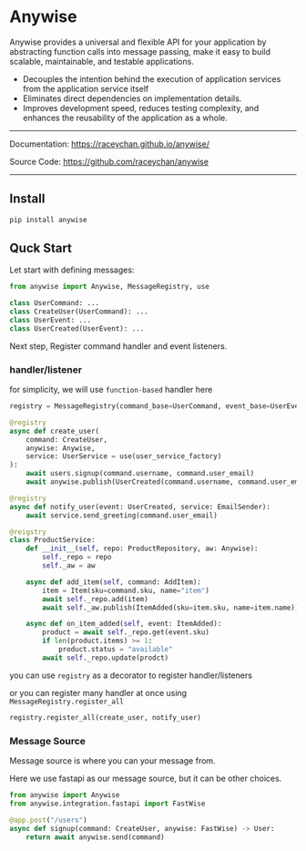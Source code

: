 # Anywise

Anywise provides a universal and flexible API for your application by abstracting function calls into message passing, 
make it easy to build scalable, maintainable, and testable applications.

- Decouples the intention behind the execution of application services from the application service itself
- Eliminates direct dependencies on implementation details.
- Improves development speed, reduces testing complexity, and enhances the reusability of the application as a whole.

---

Documentation: https://raceychan.github.io/anywise/

Source Code: https://github.com/raceychan/anywise

---

## Install

```py
pip install anywise
```

## Quck Start

Let start with defining messages:

```py
from anywise import Anywise, MessageRegistry, use

class UserCommand: ...
class CreateUser(UserCommand): ...
class UserEvent: ...
class UserCreated(UserEvent): ...
```

Next step, Register command handler and event listeners.

### handler/listener

for simplicity, we will use `function-based` handler here

```py
registry = MessageRegistry(command_base=UserCommand, event_base=UserEvent)

@registry 
async def create_user(
    command: CreateUser, 
    anywise: Anywise, 
    service: UserService = use(user_service_factory)
):
    await users.signup(command.username, command.user_email)
    await anywise.publish(UserCreated(command.username, command.user_email))

@registry
async def notify_user(event: UserCreated, service: EmailSender):
    await service.send_greeting(command.user_email)

@reigstry
class ProductService:
    def __init__(self, repo: ProductRepository, aw: Anywise):
        self._repo = repo
        self._aw = aw

    async def add_item(self, command: AddItem):
        item = Item(sku=command.sku, name="item")
        await self._repo.add(item)
        await self._aw.publish(ItemAdded(sku=item.sku, name=item.name))

    async def on_item_added(self, event: ItemAdded):
        product = await self._repo.get(event.sku)
        if len(product.items) >= 1:
            product.status = "available"
        await self._repo.update(prodct)
```

you can use `registry` as a decorator to register handler/listeners

or you can register many handler at once using `MessageRegistry.register_all`

```py
registry.register_all(create_user, notify_user)
```

### Message Source

Message source is where you can your message from.

Here we use fastapi as our message source, but it can be other choices.

```py
from anywise import Anywise
from anywise.integration.fastapi import FastWise

@app.post("/users")
async def signup(command: CreateUser, anywise: FastWise) -> User:
    return await anywise.send(command)
```
